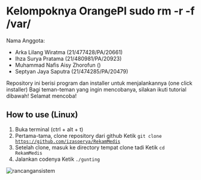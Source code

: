 # Kelompoknya OrangePI sudo rm -r -f /var/



Nama Anggota: 
- Arka Lilang Wiratma (21/477428/PA/20661)
- Ihza Surya Pratama (21/480981/PA/20923)
- Muhammad Nafis Aisy Zhorofun ()
- Septyan Jaya Saputra (21/474285/PA/20479)

Repository ini berisi program dan installer untuk menjalankannya (one click installer)
Bagi teman-teman yang ingin mencobanya, silakan ikuti tutorial dibawah!
Selamat mencoba!

How to use (Linux)
-
1.  Buka terminal (ctrl + alt + t)
2.  Pertama-tama, clone repository dari github 
    Ketik <code>git clone https://github.com/izasoerya/RekamMedis</code>
3.  Setelah clone, masuk ke directory tempat clone tadi
    Ketik <code>cd RekamMedis</code>
4.  Jalankan codenya 
    Ketik <code>./gunting</code>

![rancangansistem](https://www.google.com/url?sa=i&url=https%3A%2F%2Fwww.dexerto.com%2Fentertainment%2Fhololive-star-nanashi-mumei-claims-vtubing-has-consumed-all-of-my-thoughts-1874528%2F&psig=AOvVaw27a1aHmTQecw59wcZdUdp5&ust=1687006509043000&source=images&cd=vfe&ved=0CBEQjRxqFwoTCJiV1I_rx_8CFQAAAAAdAAAAABAE)
<!---
Ya sorry, bisanya update kecil-kecilan doang... Biar enak pake <a href="https://github.com/git-for-windows/git/releases/download/v2.26.1.windows.1/Git-2.26.1-64-bit.exe">GitBash For Windows</a> atau kalau di Linux ya langsung aja pake <code>git</code> aja.


Tata cara pake Git
-

- Clone repo <code>git clone https://github.com/ledleledle/RekamMedis.git</code>
- Pantau update dengan <code>git fetch</code>
- Dan dapatkan update dengan <code>git merge</code>

Rancangan Sistem
-

![rancangansistem](https://raw.githubusercontent.com/ledleledle/RekamMedis/master/blueprint/rancangan.png)

For now its done :)

-->